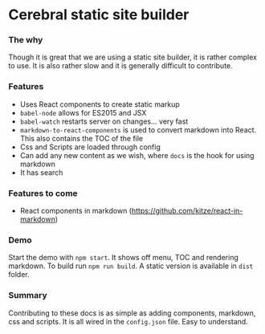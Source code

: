 # Cerebral static site builder

### The why
Though it is great that we are using a static site builder, it is rather complex to use. It is also rather slow and it is generally difficult to contribute.

### Features

- Uses React components to create static markup
- `babel-node` allows for ES2015 and JSX
- `babel-watch` restarts server on changes... very fast
- `markdown-to-react-components` is used to convert markdown into React. This also contains the TOC of the file
- Css and Scripts are loaded through config
- Can add any new content as we wish, where `docs` is the hook for using markdown
- It has search

### Features to come
- React components in markdown (https://github.com/kitze/react-in-markdown)

### Demo
Start the demo with `npm start`. It shows off menu, TOC and rendering markdown. To build run `npm run build`. A static version is available in `dist` folder.

### Summary
Contributing to these docs is as simple as adding components, markdown, css and scripts. It is all wired in the `config.json` file. Easy to understand.
